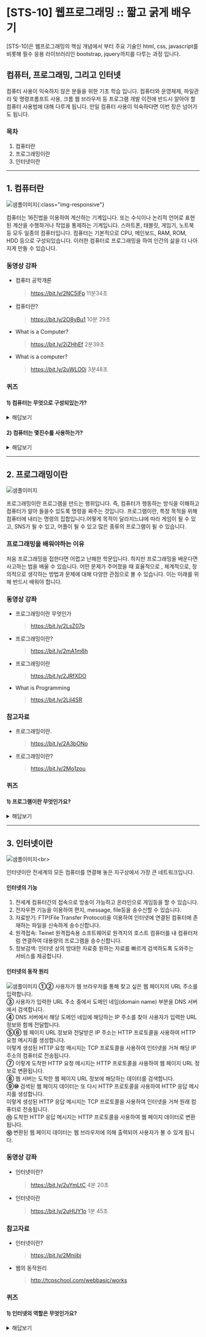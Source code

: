 # [STS-10] 웹프로그래밍 :: 짧고 굵게 배우기


[STS-10]은 웹프로그래밍의 핵심 개념에서 부터 주요 기술인 html, css, javascript를 비롯해 필수 응용 라이브러리인 bootstrap, jquery까지를 다루는 과정 입니다.

 ## 컴퓨터, 프로그래밍, 그리고 인터넷
컴퓨터 사용이 익숙하지 않은 분들을 위한 기초 학습 입니다. 컴퓨터와 운영체제, 파일관리 및 명령프롬프트 사용, 크롬 웹 브라우저 등 
프로그램 개발 이전에 반드시 알아야 할 컴퓨터 사용법에 대해 다루게 됩니다. 만일 컴퓨터 사용이 익숙하다면 이번 장은 넘어가도 됩니다.

### 목차
1. 컴퓨터란
2. 프로그래밍이란
3. 인터넷이란

---
## 1. 컴퓨터란
![샘플이미지](https://imgur.com/HfWKYaR.jpg"){:class="img-responsive"}

컴퓨터는 16진법을 이용하여 계산하는 기계입니다. 또는 수식이나 논리적 언어로 표현된 계산을 수행하거나 작업을 통제하는 기계입니다. 스마트폰, 태블릿, 게임기, 노트북 등 모두 일종의 컴퓨터입니다. 컴퓨터는 기본적으로 CPU, 메인보드, RAM, ROM, HDD 등으로 구성되있습니다. 이러한 컴퓨터로 프로그래밍을 하여 인간의 삶을 더 나아지게 만들 수 있습니다.

### 동영상 강좌
- 컴퓨터 공학개론
    >https://bit.ly/2NC5IFp 
11분34초
- 컴퓨터란?
    >https://bit.ly/2O8yBu1 
10분 29초
- What is a Computer?
    >https://bit.ly/2iZHhEf 
2분39초
- What is a computer?
    >https://bit.ly/2uWLO0i 
3분48초


### 퀴즈
#### 1) 컴퓨터는 무엇으로 구성되있는가?
<details>
<summary>해답보기</summary>
<p></p>
<div markdown="1">

```
CPU, 메인보드, RAM, ROM, HDD, SDD 등
```
</div>
</details> 

#### 2) 컴퓨터는 몇진수를 사용하는가?
<details>
<summary>해답보기</summary>
<p></p>
<div markdown="1">

```
컴퓨터는 16진수를 사용합니다.
```
</div>
</details> 

---

## 2. 프로그래밍이란
![샘플이미지](https://imgur.com/tErapFT.jpg")

프로그래밍이란 프로그램을 만드는 행위입니다. 즉, 컴퓨터가 행동하는 방식을 이해하고 컴퓨터가 알아 들을수 있도록 명령을 짜주는 것입니다. 프로그램이란, 특정 목적을 위해 컴퓨터에 내리는 명령의 집합입니다.어떻게 목적이 달라지느냐에 따라 게임이 될 수 있고, SNS가 될 수 있고, 어플이 될 수 있고 많은 종류의 프로그램이 될 수 있습니다. 

### 프로그래밍을 배워야하는 이유

처음 프로그래밍을 접한다면 어렵고 난해한 학문입니다. 하지만 프로그래밍을 배운다면 사고하는 법을 배울 수 있습니다. 어떤 문제가 주어졌을 때 효율적으로 , 체계적으로, 창의적으로 생각하는 방법과 문제에 대해 다양한 관점으로 볼 수 있습니다. 이는 미래를 위해 반드시 배워야 합니다.

### 동영상 강좌
- 프로그래밍이란 무엇인가
    >https://bit.ly/2LsZ07o 
- 프로그래밍이란?
    >https://bit.ly/2mA1m6h 
- 프로그래밍이란
    >https://bit.ly/2JRfXDO 
- What is Programming
    >https://bit.ly/2Ljl4SR

### 참고자료
- 프로그래밍이란.
    >https://bit.ly/2A3bONo
- 프로그래밍이란?
    >https://bit.ly/2Mo1zou
### 퀴즈
#### 1) 프로그램이란 무엇인가요?
<details>
<summary>해답보기</summary>
<p></p>
<div markdown="1">

```
프로그램이란, 특정 목적을 위해 컴퓨터에 내리는 명령의 집합입니다.
프로그램은 컴퓨터가 이해할 수 있는 언어로 작성된 연속된 명령어입니다.
```
</div>
</details> 

---

## 3. 인터넷이란
![샘플이미지](https://imgur.com/lyxYY3K.jpg")<br>

인터넷이란 전세계의 모든 컴퓨터를 연결해 놓은 지구상에서 가장 큰 네트워크입니다.
#### 인터넷의 기능
  1) 전세계 컴퓨터간의 접속으로 방송이 가능하고 온라인으로 게임등을 할 수 있습니다.
  2) 전자우편 기능을 이용하여 편지, message, file등을 송수신할 수 있습니다.
  3) 자료받기: FTP(File Transfer Protocol)을 이용하여 인터넷에 연결된 컴퓨터에 존재하는 파일을 신속하게 송수신합니다.
  4) 원격접속: Teinet 원격접속용 소프트웨어로 원격지의 호스트 컴퓨터를 내 컴퓨터처럼 연결하여 대용량의 프로그램을  송수신합니다.
  5) 정보검색: 인터넷 상의 방대한 자료중 원하는 자료를 빠르게 검색하도록 도와주는 서비스를 제공합니다.

#### 인터넷의 동작 원리

![샘플이미지](https://imgur.com/0QuHLhV.jpg")
**①②** 사용자가 웹 브라우저를 통해 찾고 싶은 웹 페이지의 URL 주소를 입력합니다.<br>
**③** 사용자가 입력한 URL 주소 중에서 도메인 네임(domain name) 부분을 DNS 서버에서 검색합니다.<br>
**④** DNS 서버에서 해당 도메인 네임에 해당하는 IP 주소를 찾아 사용자가 입력한 URL 정보와 함께 전달합니다.<br>
**⑤⑥** 웹 페이지 URL 정보와 전달받은 IP 주소는 HTTP 프로토콜을 사용하여 HTTP 요청 메시지를 생성합니다.<br>
이렇게 생성된 HTTP 요청 메시지는 TCP 프로토콜을 사용하여 인터넷을 거쳐 해당 IP 주소의 컴퓨터로 전송됩니다.<br>
**⑦** 이렇게 도착한 HTTP 요청 메시지는 HTTP 프로토콜을 사용하여 웹 페이지 URL 정보로 변환됩니다.<br>
**⑧** 웹 서버는 도착한 웹 페이지 URL 정보에 해당하는 데이터를 검색합니다. <br>
**⑨⑩** 검색된 웹 페이지 데이터는 또 다시 HTTP 프로토콜을 사용하여 HTTP 응답 메시지를 생성합니다.<br>
이렇게 생성된 HTTP 응답 메시지는 TCP 프로토콜을 사용하여 인터넷을 거쳐 원래 컴퓨터로 전송됩니다.<br>
**⑪** 도착한 HTTP 응답 메시지는 HTTP 프로토콜을 사용하여 웹 페이지 데이터로 변환됩니다.<br>
**⑫** 변환된 웹 페이지 데이터는 웹 브라우저에 의해 출력되어 사용자가 볼 수 있게 됩니다.<br>
### 동영상 강좌
- 인터넷이란?
    >https://bit.ly/2uYmLtC 
4분 20초
- 인터넷이란
    >https://bit.ly/2uHUY1o 
1분 45초

### 참고자료
- 인터넷이란?
    >https://bit.ly/2Mniibj
- 웹의 동작원리
    >http://tcpschool.com/webbasic/works

### 퀴즈
#### 1) 인터넷의 역할은 무엇인가요?
<details>
<summary>해답보기</summary>
<p></p>
<div markdown="1">

```
인터넷은 멀리 떨어져 있는 모든 컴퓨터들이 서로 통신할 수 있도록 해줍니다.
```
</div>
</details> 
